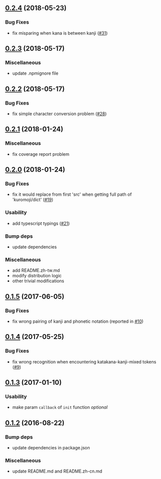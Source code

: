 <a name="0.2.4"></a>
## [0.2.4](https://github.com/hexenq/kuroshiro.js/compare/0.2.3...0.2.4) (2018-05-23)

### Bug Fixes

* fix misparing when kana is between kanji ([#31](https://github.com/hexenq/kuroshiro.js/issues/31))

<a name="0.2.3"></a>
## [0.2.3](https://github.com/hexenq/kuroshiro.js/compare/0.2.2...0.2.3) (2018-05-17)

### Miscellaneous

* update .npmignore file

<a name="0.2.2"></a>
## [0.2.2](https://github.com/hexenq/kuroshiro.js/compare/0.2.1...0.2.2) (2018-05-17)

### Bug Fixes

* fix simple character conversion problem ([#28](https://github.com/hexenq/kuroshiro.js/issues/28))

<a name="0.2.1"></a>
## [0.2.1](https://github.com/hexenq/kuroshiro.js/compare/0.2.0...0.2.1) (2018-01-24)

### Miscellaneous

* fix coverage report problem

<a name="0.2.0"></a>
## [0.2.0](https://github.com/hexenq/kuroshiro.js/compare/0.1.5...0.2.0) (2018-01-24)

### Bug Fixes

* fix it would replace from first 'src' when getting full path of 'kuromoji/dict' ([#19](https://github.com/hexenq/kuroshiro.js/pull/19))

### Usability

* add typescript typings ([#21](https://github.com/hexenq/kuroshiro.js/pull/21))

### Bump deps

* update dependencies

### Miscellaneous

* add README.zh-tw.md
* modify distribution logic
* other trivial modifications

<a name="0.1.5"></a>
## [0.1.5](https://github.com/hexenq/kuroshiro.js/compare/0.1.4...0.1.5) (2017-06-05)

### Bug Fixes

* fix wrong pairing of kanji and phonetic notation (reported in [#10](https://github.com/hexenq/kuroshiro.js/issues/10))

<a name="0.1.4"></a>
## [0.1.4](https://github.com/hexenq/kuroshiro.js/compare/0.1.3...0.1.4) (2017-05-25)

### Bug Fixes

* fix wrong recognition when encountering katakana-kanji-mixed tokens ([#9](https://github.com/hexenq/kuroshiro.js/issues/9))

<a name="0.1.3"></a>
## [0.1.3](https://github.com/hexenq/kuroshiro.js/compare/0.1.2...0.1.3) (2017-01-10)

### Usability

* make param `callback` of `init` function *optional*

<a name="0.1.2"></a>
## [0.1.2](https://github.com/hexenq/kuroshiro.js/compare/0.1.1...0.1.2) (2016-08-22)

### Bump deps

* update dependencies in package.json

### Miscellaneous

* update README.md and README.zh-cn.md
